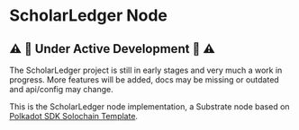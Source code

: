 # ScholarLedger Node

## :warning: :construction: Under Active Development :construction: :warning:

The ScholarLedger project is still in early stages and very much a work in progress. More features will be added,
docs may be missing or outdated and api/config may change.

This is the ScholarLedger node implementation, a Substrate node based on [Polkadot SDK Solochain Template](https://github.com/paritytech/polkadot-sdk-solochain-template).
